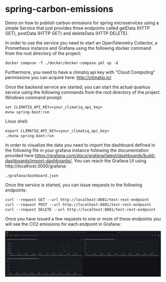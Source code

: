 # spring-carbon-emissions
Demo on how to publish carbon emissions for spring microservices using a simple Service that just provides three endpoints called getData (HTTP GET), postData (HTTP GET) and deleteData (HTTP DELETE).

In order to use the service you need to start an OpenTelemetry Collector, a Prometheus instance and Grafana using the following docker command from the root directory of the project:

    docker compose -f ./docker/docker-compose.yml up -d

Furthermore, you need to have a climatiq api key with "Cloud Computing" permissions you can acquire here: http://climatiq.io/

Once the backend service are started, you can start the actual quarkus service using the following commands from the root directory of the project. Windows command prompt:

    set CLIMATIQ_API_KEY=<your_climatiq_api_key>
    mvnw spring-boot:run

Linux shell:

    export CLIMATIQ_API_KEY=<your_climatiq_api_key>
    ./mvnw spring-boot:run

In order to visualize the data you need to import the dashboard defined in the following file in your grafana instance following the documentation provided here https://grafana.com/docs/grafana/latest/dashboards/build-dashboards/import-dashboards/. You can reach the Grafana UI using http://localhost:3000/grafana:

    ./grafana/dashboard.json

Once the service is started, you can issue requests to the following endpoints:

    curl --request GET --url http://localhost:8081/test-rest-endpoint
    curl --request POST --url http://localhost:8081/test-rest-endpoint
    curl --request DELETE --url http://localhost:8081/test-rest-endpoint

Once you have issued a few requests to one or more of these endpoints you will see the CO2 emissions for each endpoint in Grafana:

![Screenshot of the Grafana Dashboard](grafana/dashboard_screenshot.png)